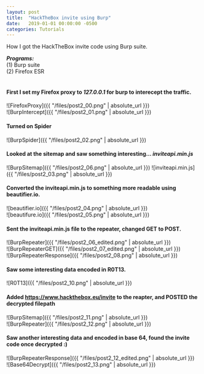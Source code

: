 ```yaml
---
layout: post
title:  "HackTheBox invite using Burp"
date:   2019-01-01 00:00:00 -0500
categories: Tutorials
---
```



How I got the HackTheBox invite code using Burp suite.


***Programs:*** <br/>
(1) Burp suite <br/>
(2) Firefox ESR<br/>
<br/>








#### First I set my Firefox proxy to *127.0.0.1* for burp to interecept the traffic.

![FirefoxProxy]({{ "/files/post2_00.png" | absolute_url }})<br/> 
![BurpIntercept]({{ "/files/post2_01.png" | absolute_url }})<br/> 

#### Turned on Spider

![BurpSpider]({{ "/files/post2_02.png" | absolute_url }})<br/> 

#### Looked at the sitemap and saw something interesting... *inviteapi.min.js*

![BurpSitemap]({{ "/files/post2_06.png" | absolute_url }})
![inviteapi.min.js]({{ "/files/post2_03.png" | absolute_url }})<br/>  

#### Converted the inviteapi.min.js to something more readable using beautifier.io.

![beautifier.io]({{ "/files/post2_04.png" | absolute_url }})<br/>
![beautifure.io]({{ "/files/post2_05.png" | absolute_url }})<br/>

#### Sent the inviteapi.min.js file to the repeater, changed GET to POST.

![BurpRepeater]({{ "/files/post2_06_edited.png" | absolute_url }})<br/>
![BurpRepeaterGET]({{ "/files/post2_07_edited.png" | absolute_url }})<br/>
![BurpRepeaterResponse]({{ "/files/post2_08.png" | absolute_url }})<br/>

#### Saw some interesting data encoded in R0T13.

![R0T13]({{ "/files/post2_10.png" | absolute_url }})<br/>

#### Added https://www.hackthebox.eu/invite to the reapter, and POSTED the decrypted filepath

![BurpSitemap]({{ "/files/post2_11.png" | absolute_url }})<br/>
![BurpRepeater]({{ "/files/post2_12.png" | absolute_url }})<br/>


#### Saw another interesting data and encoded in base 64, found the invite code once decrypted :)

![BurpRepeaterResponse]({{ "/files/post2_12_edited.png" | absolute_url }})<br/>
![Base64Decrypt]({{ "/files/post2_13.png" | absolute_url }})<br/>





